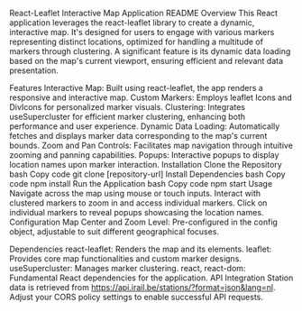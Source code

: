 React-Leaflet Interactive Map Application README
Overview
This React application leverages the react-leaflet library to create a dynamic, interactive map. It's designed for users to engage with various markers representing distinct locations, optimized for handling a multitude of markers through clustering. A significant feature is its dynamic data loading based on the map's current viewport, ensuring efficient and relevant data presentation.

Features
Interactive Map: Built using react-leaflet, the app renders a responsive and interactive map.
Custom Markers: Employs leaflet Icons and DivIcons for personalized marker visuals.
Clustering: Integrates useSupercluster for efficient marker clustering, enhancing both performance and user experience.
Dynamic Data Loading: Automatically fetches and displays marker data corresponding to the map's current bounds.
Zoom and Pan Controls: Facilitates map navigation through intuitive zooming and panning capabilities.
Popups: Interactive popups to display location names upon marker interaction.
Installation
Clone the Repository
bash
Copy code
git clone [repository-url]
Install Dependencies
bash
Copy code
npm install
Run the Application
bash
Copy code
npm start
Usage
Navigate across the map using mouse or touch inputs.
Interact with clustered markers to zoom in and access individual markers.
Click on individual markers to reveal popups showcasing the location names.
Configuration
Map Center and Zoom Level: Pre-configured in the config object, adjustable to suit different geographical focuses.

Dependencies
react-leaflet: Renders the map and its elements.
leaflet: Provides core map functionalities and custom marker designs.
useSupercluster: Manages marker clustering.
react, react-dom: Fundamental React dependencies for the application.
API Integration
Station data is retrieved from https://api.irail.be/stations/?format=json&lang=nl. Adjust your CORS policy settings to enable successful API requests.
